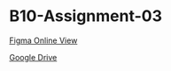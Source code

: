 # B10-Assignment-03

[Figma Online View](https://www.figma.com/design/3LkLBGt1Te6JGZbWdpUUEU/Assignment-3?node-id=0-1&t=a9DWsljnqY8jDbxT-1)

[Google Drive](https://drive.google.com/drive/folders/1Y_awQ0SGrij6zdFo1bgxZndxbDkqGejU?usp=sharing)
